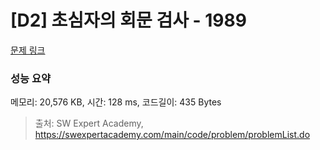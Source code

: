# [D2] 초심자의 회문 검사 - 1989 

[문제 링크](https://swexpertacademy.com/main/code/problem/problemDetail.do?contestProbId=AV5PyTLqAf4DFAUq) 

### 성능 요약

메모리: 20,576 KB, 시간: 128 ms, 코드길이: 435 Bytes



> 출처: SW Expert Academy, https://swexpertacademy.com/main/code/problem/problemList.do
